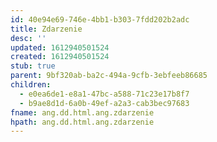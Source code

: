 ```yaml
---
id: 40e94e69-746e-4bb1-b303-7fdd202b2adc
title: Zdarzenie
desc: ''
updated: 1612940501524
created: 1612940501524
stub: true
parent: 9bf320ab-ba2c-494a-9cfb-3ebfeeb86685
children:
  - e0ea6de1-e8a1-47bc-a588-71c23e17b8f7
  - b9ae8d1d-6a0b-49ef-a2a3-cab3bec97683
fname: ang.dd.html.ang.zdarzenie
hpath: ang.dd.html.ang.zdarzenie
---
```



